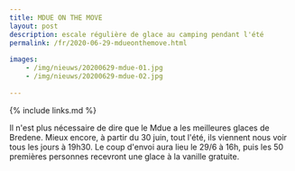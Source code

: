 ```yaml
---
title: MDUE ON THE MOVE
layout: post
description: escale régulière de glace au camping pendant l'été
permalink: /fr/2020-06-29-mdueonthemove.html
    
images: 
    - /img/nieuws/20200629-mdue-01.jpg
    - /img/nieuws/20200629-mdue-02.jpg
    
---
```


{% include links.md %}

Il n'est plus nécessaire de dire que le Mdue a les meilleures glaces de Bredene. Mieux encore, à partir du 30 juin, tout l'été, ils viennent nous voir tous les jours à 19h30.
Le coup d'envoi aura lieu le 29/6 à 16h, puis les 50 premières personnes recevront une glace à la vanille gratuite.





